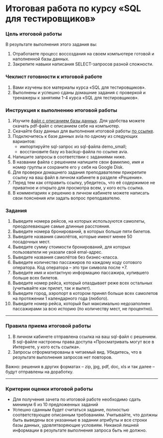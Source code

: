 # Итоговая работа по курсу «SQL для тестировщиков»

### Цель итоговой работы

В результате выполнения этого задания вы:

1. Отработаете процесс воссоздания на своем компьютере готовой и наполненной базы данных.
2. Закрепите навыки написания SELECT-запросов разной сложности.

### Чеклист готовности к итоговой работе

1.  Вами изучены все материалы курса «SQL для тестировщиков».
2.  Выполнены и успешно сданы домашние задания с проверкой и тренажеры к занятиям 1-4 курса «SQL для тестировщиков».

### Инструкция к выполнению итоговой работы

1. Изучите [файл с описанием базы данных](./bookings.pdf). Для удобства можете скачать pdf-файл c описанием себе на компьютер.   
2. Скачайте базу данных для выполнения итоговой работы [по ссылке](https://github.com/netology-code/sqlshqa-diplom/releases/download/v1.1/bookings.7z). 
2. Подключитесь к базе данных avia по одному из следующих вариантов:
    - импортируйте sql-запрос из sql-файла  demo_small;
    - восстановите базу из backup-файла по ссылке avia.
3. Напишите запросы в соответствии с заданиями ниже.
4. В названии файла с решением напишите свои фамилию, имя и номер группы и сохраните его у себя на Google Disk. 
5. Для проверки домашнего задания преподавателем прикрепите ссылку на ваш файл в личном кабинете в разделе «Решение».
6. Перед тем как отправить ссылку, убедитесь, что её содержимое не приватное и открыто для просмотра всем, у кого есть ссылка.
7. В комментариях к решению в личном кабинете можете написать свои пояснения или задать вопрос преподавателю.

### Задания

1. Выведите номера рейсов, на которых используются самолеты, преодолевающие самые длинные расстояния.
2. Выведите номера бронирований, в которых больше пяти билетов.
3. Выведите названия самолётов, которые имеют менее 50 посадочных мест.
4. Выведите сумму стоимости бронирований, для которых пользователи не указали свой emal-адрес.
5. Выведите названия самолётов без бизнес-класса.
6. Выведите количество пассажиров по каждому коду сотового оператора. Код оператора – это три символа после +7.
7. Выведите имя и контактную информацию пассажира, купившего больше всех билетов.
8. Выведите номер рейса, который опаздывает реже всех остальных (учитывайте как прилет, так и вылет).
9. Выведите город, аэропорт в котором принял больше всех самолетов на протяжении 1 календарного года (любого).
10. Выведите номер рейса, который был максимально недозаполнен пассажирами за всю историю (по количеству мест, не процентно).

------

### Правила приема итоговой работы

1. В личном кабинете отправлена ссылка на ваш sql-файл с решением. В sql-файле настроены права доступа «Просматривать могут все в Интернете, у кого есть ссылка».
3. Запросы отформатированы в читаемый вид. Убедитесь, что в результате выполнения запросов нет повторов.

Важно: решения в других форматах – zip, jpg, pdf, doc, xls и так далее – будут отправлены на доработку.

------

### Критерии оценки итоговой работы

- Для получения зачета по итоговой работе необходимо сдать минимум 6 из 10 предложенных заданий
- Успешно сданным будет считаться задание, полностью соответствующее описанным требованиям. Учитывайте, что должны быть выведены все указанные в задании атрибуты и все строки базы данных, удовлятворяющие условиям. Никакой лишней информации в результате выполнения запроса быть не должно.



